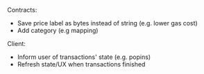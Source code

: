 Contracts:

- Save price label as bytes instead of string (e.g. lower gas cost)
- Add category (e.g mapping)

Client:

- Inform user of transactions' state (e.g. popins)
- Refresh state/UX when transactions finished
